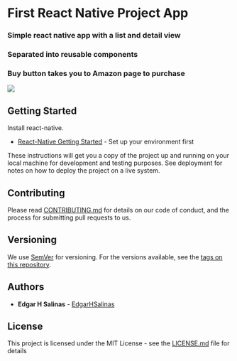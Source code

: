 # First React Native Project App

### Simple react native app with a list and detail view

### Separated into reusable components 

### Buy button takes you to Amazon page to purchase


![](https://github.com/EdgarHSalinas/albums/blob/master/albums.gif)

## Getting Started

Install react-native.

* [React-Native Getting Started](https://facebook.github.io/react-native/docs/getting-started.html) - Set up your environment first

These instructions will get you a copy of the project up and running on your local machine for development and testing purposes. See deployment for notes on how to deploy the project on a live system.


## Contributing

Please read [CONTRIBUTING.md](https://gist.github.com/PurpleBooth/b24679402957c63ec426) for details on our code of conduct, and the process for submitting pull requests to us.

## Versioning

We use [SemVer](http://semver.org/) for versioning. For the versions available, see the [tags on this repository](https://github.com/your/project/tags). 

## Authors

* **Edgar H Salinas**  - [EdgarHSalinas](https://github.com/EdgarHSalinas)

## License

This project is licensed under the MIT License - see the [LICENSE.md](LICENSE.md) file for details



